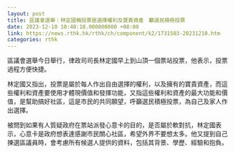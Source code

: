 ```yaml
---
layout: post
title: 區議會選舉｜林定國稱投票是選擇權利及寶貴資產　籲選民積極投票
date: 2023-12-10 10:40:18.000000000 +08:00
link: https://news.rthk.hk/rthk/ch/component/k2/1731503-20231210.htm
categories: rthk
---
```


區議會選舉今日舉行，律政司司長林定國早上到山頂一個票站投票，他表示，投票過程方便快捷。

林定國又指出，投票是屬於每人作出自由選擇的權利，以及擁有的寶貴資產，而這些權利和資產要使用才體現價值和發揮功能，又指這些權利和資產的最大功能和價值，是幫助搞好社區，這是市民的共同願望，呼籲選民積極投票，為自己及家人作出選擇。

被問到如果有人質疑政府在票站派發心意卡的目的，是否屬於軟對抗，林定國表示，心意卡是政府想表達感謝市民關心社區，希望外界不要想太多。他又提到自己揀選區議員時，會考慮所有候選人提供的資料，包括其背景、學歷、經驗和抱負。
